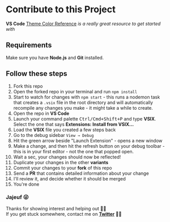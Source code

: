# Contribute to this Project
**VS Code** [Theme Color Reference](https://code.visualstudio.com/docs/getstarted/theme-color-reference) _is a really great resource to get started with_


## Requirements
Make sure you have **Node.js** and **Git** installed.


## Follow these steps
1. Fork this repo
2. Open the forked repo in your terminal and run `npm install`
3. Start to watch for changes with `npm start` - this runs a nodemon task that creates a `.vsix` file in the root directory and will automatically recompile any changes you make - it might take a while to create.
4. Open the repo in **VS Code**
5. Launch your command palette <kbd>Ctrl/Cmd+Shift+P</kbd> and type **VSIX**. Select the one that says **Extensions: Install from VSIX...**
6. Load the **VSIX** file you created a few steps back
7. Go to the debug sidebar `View → Debug`
8. Hit the green arrow beside "Launch Extension" - opens a new window
9. Make a change, and then hit the refresh button on your debug toolbar - this is in your first editor - not the one that popped open.
10. Wait a sec, your changes should now be reflected!
11. Duplicate your changes in the other **variants**
12. Commit your changes to your **fork** of this repo
13. Send a **PR** that contains detailed information about your change
14. I'll review it, and decide whether it should be merged
15. You're done


### Jajeuf 😜
Thanks for showing interest and helping out 🤙🏾<br>
If you get stuck somewhere, contact me on **[Twitter](https://twitter.com/daoodaba975)** 👍🏾